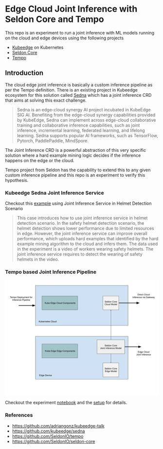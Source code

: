 # Edge Cloud Joint Inference with Seldon Core and Tempo

This repo is an experiment to run a joint inference with ML models running on the cloud and edge devices using the following projects

- [Kubeedge](https://kubeedge.io/en/) on Kubernetes
- [Seldon Core](https://github.com/SeldonIO/seldon-core)
- [Tempo](https://github.com/SeldonIO/tempo)

## Introduction

The cloud edge joint inference is basically a custom inference pipeline as per the Tempo definition. There is an existing project in Kubeedge ecosystem for this solution called [Sedna](https://github.com/kubeedge/sedna) which has a joint inference CRD that aims at solving this exact challenge.

> Sedna is an edge-cloud synergy AI project incubated in KubeEdge SIG AI. Benefiting from the edge-cloud synergy capabilities provided by KubeEdge, Sedna can implement across edge-cloud collaborative training and collaborative inference capabilities, such as joint inference, incremental learning, federated learning, and lifelong learning. Sedna supports popular AI frameworks, such as TensorFlow, Pytorch, PaddlePaddle, MindSpore.

The Joint Inference CRD is a powerful abstraction of this very specific solution where a hard example mining logic decides if the inference happens on the edge or the cloud.

Tempo project from Seldon has the capability to extend this to any given custom inference pipeline and this repo is an experiment to verify this hypothesis.

### Kubeedge Sedna Joint Inference Service

Checkout this [example](https://github.com/kubeedge/sedna/tree/main/examples/joint_inference/helmet_detection_inference) using Joint Inference Service in Helmet Detection Scenario

> This case introduces how to use joint inference service in helmet detection scenario. In the safety helmet detection scenario, the helmet detection shows lower performance due to limited resources in edge. However, the joint inference service can improve overall performance, which uploads hard examples that identified by the hard example mining algorithm to the cloud and infers them. The data used in the experiment is a video of workers wearing safety helmets. The joint inference service requires to detect the wearing of safety helmets in the video.

### Tempo based Joint Inference Pipeline

![](./assets/pipeline.png)

Checkout the experiment [notebook](./README.ipynb) and the [setup](./setup/setup.md) for details.

### References

- https://github.com/adriangonz/kubeedge-talk
- https://github.com/kubeedge/sedna
- https://github.com/SeldonIO/tempo
- https://github.com/SeldonIO/seldon-core
